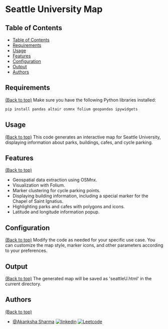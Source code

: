 # Seattle University Map

## Table of Contents
- [Table of Contents](#table-of-contents)
- [Requirements](#requirements)
- [Usage](#usage)
- [Features](#features)
- [Configuration](#configuration)
- [Output](#output)
- [Authors](#authors)

## Requirements
[(Back to top)](#table-of-contents)
Make sure you have the following Python libraries installed:

```bash
pip install pandas altair osmnx folium geopandas ipywidgets
```

## Usage
[(Back to top)](#table-of-contents)
This code generates an interactive map for Seattle University, displaying information about parks, buildings, cafes, and cycle parking.

## Features
[(Back to top)](#table-of-contents)
- Geospatial data extraction using OSMnx.
- Visualization with Folium.
- Marker clustering for cycle parking points.
- Displaying building information, including a special marker for the Chapel of Saint Ignatius.
- Highlighting parks and cafes with polygons and icons.
- Latitude and longitude information popup.


## Configuration
[(Back to top)](#table-of-contents)
Modify the code as needed for your specific use case. You can customize the map style, marker icons, and other parameters according to your preferences.

## Output
[(Back to top)](#table-of-contents)
The generated map will be saved as 'seattleU.html' in the current directory.


## Authors
[(Back to top)](#table-of-contents)

- [@Akanksha Sharma](https://github.com/akankshasharmadid)
  [![linkedin](https://img.shields.io/badge/linkedin-0A66C2?style=for-the-badge&logo=linkedin&logoColor=white)](https://www.linkedin.com/in/akanksha-12831bb1)
    [![Leetcode](https://img.shields.io/badge/LeetCode-000000?style=for-the-badge&logo=LeetCode&logoColor=#d16c06)](https://www.leetcode.com/akanksha185/)
